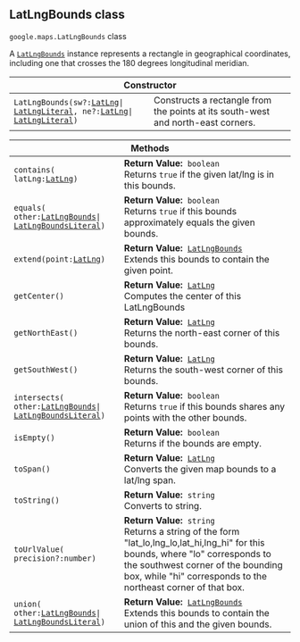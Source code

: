 <h2 id="LatLngBounds"> LatLngBounds class </h2><p>
<code><span itemprop="path">google.maps</span>.<span itemprop="name">LatLngBounds</span></code>
class
</p><p>A <code><a href="https://github.com/amenadiel/google-maps-documentation/blob/master/docs/LatLngBounds.md">LatLngBounds</a></code> instance represents a rectangle in geographical coordinates, including one that crosses the 180 degrees longitudinal meridian.</p><div class="devsite-table-wrapper"><table class="constructors responsive" summary="class LatLngBounds - Constructor">
<thead>
<tr><th colspan="2">Constructor</th>
</tr></thead>
<tbody>
<tr>
<td><code><span>LatLngBounds(<wbr>sw?:</span><a href="https://github.com/amenadiel/google-maps-documentation/blob/master/docs/LatLng.md"><span>LatLng</span></a><span>|<wbr></span><a href="https://github.com/amenadiel/google-maps-documentation/blob/master/docs/LatLngLiteral.md"><span>LatLngLiteral</span></a><span>,<wbr> ne?:</span><a href="https://github.com/amenadiel/google-maps-documentation/blob/master/docs/LatLng.md"><span>LatLng</span></a><span>|<wbr></span><a href="https://github.com/amenadiel/google-maps-documentation/blob/master/docs/LatLngLiteral.md"><span>LatLngLiteral</span></a><span>)</span></code></td>
<td>Constructs a rectangle from the points at its south-west and north-east corners.</td>
</tr>
</tbody>
</table></div><div class="devsite-table-wrapper"><table class="methods responsive" summary="class LatLngBounds - Methods">
<thead>
<tr><th colspan="2">Methods</th>
</tr></thead>
<tbody>
<tr>
<td><code><span>contains(<wbr>latLng:</span><a href="https://github.com/amenadiel/google-maps-documentation/blob/master/docs/LatLng.md"><span>LatLng</span></a><span>)</span></code></td>
<td><div><strong>Return Value:</strong>&nbsp; <code>boolean</code></div>
<div class="desc">Returns <code>true</code> if the given lat/lng is in this bounds.</div></td>
</tr>
<tr>
<td><code><span>equals(<wbr>other:</span><a href="https://github.com/amenadiel/google-maps-documentation/blob/master/docs/LatLngBounds.md"><span>LatLngBounds</span></a><span>|<wbr></span><a href="https://github.com/amenadiel/google-maps-documentation/blob/master/docs/LatLngBoundsLiteral.md"><span>LatLngBoundsLiteral</span></a><span>)</span></code></td>
<td><div><strong>Return Value:</strong>&nbsp; <code>boolean</code></div>
<div class="desc">Returns <code>true</code> if this bounds approximately equals the given bounds.</div></td>
</tr>
<tr>
<td><code><span>extend(<wbr>point:</span><a href="https://github.com/amenadiel/google-maps-documentation/blob/master/docs/LatLng.md"><span>LatLng</span></a><span>)</span></code></td>
<td><div><strong>Return Value:</strong>&nbsp; <code><a href="https://github.com/amenadiel/google-maps-documentation/blob/master/docs/LatLngBounds.md">LatLngBounds</a></code></div>
<div class="desc">Extends this bounds to contain the given point.</div></td>
</tr>
<tr>
<td><code><span>getCenter()</span></code></td>
<td><div><strong>Return Value:</strong>&nbsp; <code><a href="https://github.com/amenadiel/google-maps-documentation/blob/master/docs/LatLng.md">LatLng</a></code></div>
<div class="desc">Computes the center of this LatLngBounds</div></td>
</tr>
<tr>
<td><code><span>getNorthEast()</span></code></td>
<td><div><strong>Return Value:</strong>&nbsp; <code><a href="https://github.com/amenadiel/google-maps-documentation/blob/master/docs/LatLng.md">LatLng</a></code></div>
<div class="desc">Returns the north-east corner of this bounds.</div></td>
</tr>
<tr>
<td><code><span>getSouthWest()</span></code></td>
<td><div><strong>Return Value:</strong>&nbsp; <code><a href="https://github.com/amenadiel/google-maps-documentation/blob/master/docs/LatLng.md">LatLng</a></code></div>
<div class="desc">Returns the south-west corner of this bounds.</div></td>
</tr>
<tr>
<td><code><span>intersects(<wbr>other:</span><a href="https://github.com/amenadiel/google-maps-documentation/blob/master/docs/LatLngBounds.md"><span>LatLngBounds</span></a><span>|<wbr></span><a href="https://github.com/amenadiel/google-maps-documentation/blob/master/docs/LatLngBoundsLiteral.md"><span>LatLngBoundsLiteral</span></a><span>)</span></code></td>
<td><div><strong>Return Value:</strong>&nbsp; <code>boolean</code></div>
<div class="desc">Returns <code>true</code> if this bounds shares any points with the other bounds.</div></td>
</tr>
<tr>
<td><code><span>isEmpty()</span></code></td>
<td><div><strong>Return Value:</strong>&nbsp; <code>boolean</code></div>
<div class="desc">Returns if the bounds are empty.</div></td>
</tr>
<tr>
<td><code><span>toSpan()</span></code></td>
<td><div><strong>Return Value:</strong>&nbsp; <code><a href="https://github.com/amenadiel/google-maps-documentation/blob/master/docs/LatLng.md">LatLng</a></code></div>
<div class="desc">Converts the given map bounds to a lat/lng span.</div></td>
</tr>
<tr>
<td><code><span>toString()</span></code></td>
<td><div><strong>Return Value:</strong>&nbsp; <code>string</code></div>
<div class="desc">Converts to string.</div></td>
</tr>
<tr>
<td><code><span>toUrlValue(<wbr>precision?:number)</span></code></td>
<td><div><strong>Return Value:</strong>&nbsp; <code>string</code></div>
<div class="desc">Returns a string of the form "lat_lo,lng_lo,lat_hi,lng_hi" for this bounds, where "lo" corresponds to the southwest corner of the bounding box, while "hi" corresponds to the northeast corner of that box.</div></td>
</tr>
<tr>
<td><code><span>union(<wbr>other:</span><a href="https://github.com/amenadiel/google-maps-documentation/blob/master/docs/LatLngBounds.md"><span>LatLngBounds</span></a><span>|<wbr></span><a href="https://github.com/amenadiel/google-maps-documentation/blob/master/docs/LatLngBoundsLiteral.md"><span>LatLngBoundsLiteral</span></a><span>)</span></code></td>
<td><div><strong>Return Value:</strong>&nbsp; <code><a href="https://github.com/amenadiel/google-maps-documentation/blob/master/docs/LatLngBounds.md">LatLngBounds</a></code></div>
<div class="desc">Extends this bounds to contain the union of this and the given bounds.</div></td>
</tr>
</tbody>
</table></div>
